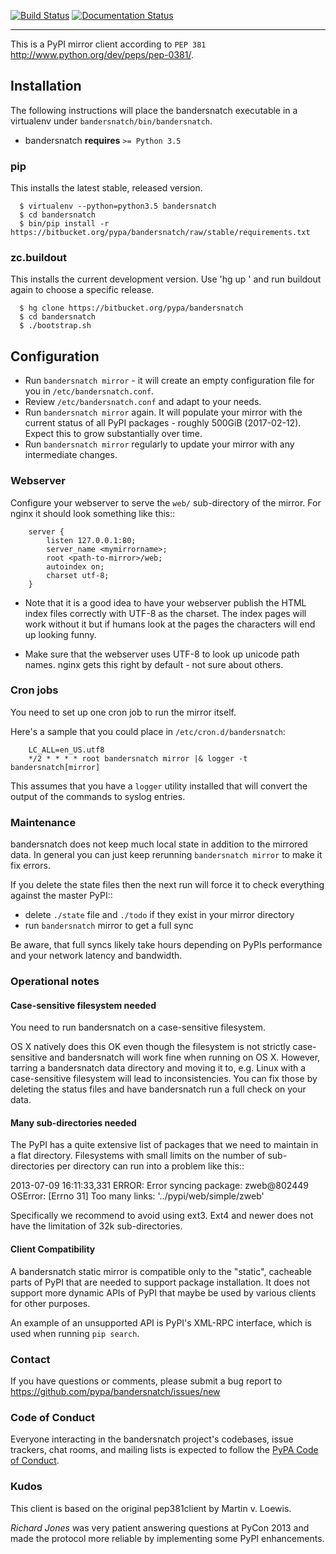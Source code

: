 [![Build Status](https://travis-ci.org/pypa/bandersnatch.svg?branch=master)](https://travis-ci.org/pypa/bandersnatch)
[![Documentation Status](https://readthedocs.org/projects/bandersnatch/badge/?version=latest)](http://bandersnatch.readthedocs.io/en/latest/?badge=latest)

----

This is a PyPI mirror client according to `PEP 381`
http://www.python.org/dev/peps/pep-0381/.

## Installation

The following instructions will place the bandersnatch executable in a
virtualenv under `bandersnatch/bin/bandersnatch`.

- bandersnatch **requires** `>= Python 3.5`


### pip

This installs the latest stable, released version.

```
  $ virtualenv --python=python3.5 bandersnatch
  $ cd bandersnatch
  $ bin/pip install -r https://bitbucket.org/pypa/bandersnatch/raw/stable/requirements.txt
```

### zc.buildout

This installs the current development version. Use 'hg up <version>' and run
buildout again to choose a specific release.

```
  $ hg clone https://bitbucket.org/pypa/bandersnatch
  $ cd bandersnatch
  $ ./bootstrap.sh
```

## Configuration

* Run ``bandersnatch mirror`` - it will create an empty configuration file
  for you in ``/etc/bandersnatch.conf``.
* Review ``/etc/bandersnatch.conf`` and adapt to your needs.
* Run ``bandersnatch mirror`` again. It will populate your mirror with the
  current status of all PyPI packages - roughly 500GiB (2017-02-12).
  Expect this to grow substantially over time.
* Run ``bandersnatch mirror`` regularly to update your mirror with any
  intermediate changes.

### Webserver

Configure your webserver to serve the ``web/`` sub-directory of the mirror.
For nginx it should look something like this::

```
    server {
        listen 127.0.0.1:80;
        server_name <mymirrorname>;
        root <path-to-mirror>/web;
        autoindex on;
        charset utf-8;
    }
```

* Note that it is a good idea to have your webserver publish the HTML index
  files correctly with UTF-8 as the charset. The index pages will work without
  it but if humans look at the pages the characters will end up looking funny.

* Make sure that the webserver uses UTF-8 to look up unicode path names. nginx
  gets this right by default - not sure about others.


### Cron jobs

You need to set up one cron job to run the mirror itself.

Here's a sample that you could place in `/etc/cron.d/bandersnatch`:

```
    LC_ALL=en_US.utf8
    */2 * * * * root bandersnatch mirror |& logger -t bandersnatch[mirror]
```

This assumes that you have a ``logger`` utility installed that will convert the
output of the commands to syslog entries.


### Maintenance

bandersnatch does not keep much local state in addition to the mirrored data.
In general you can just keep rerunning `bandersnatch mirror` to make it fix
errors.

If you delete the state files then the next run will force it to check
everything against the master PyPI::

* delete `./state` file and `./todo` if they exist in your mirror directory
* run `bandersnatch` mirror to get a full sync

Be aware, that full syncs likely take hours depending on PyPIs performance and
your network latency and bandwidth.

### Operational notes

#### Case-sensitive filesystem needed

You need to run bandersnatch on a case-sensitive filesystem.

OS X natively does this OK even though the filesystem is not strictly
case-sensitive and bandersnatch will work fine when running on OS X. However,
tarring a bandersnatch data directory and moving it to, e.g. Linux with a
case-sensitive filesystem will lead to inconsistencies. You can fix those by
deleting the status files and have bandersnatch run a full check on your data.

#### Many sub-directories needed

The PyPI has a quite extensive list of packages that we need to maintain in a
flat directory. Filesystems with small limits on the number of sub-directories
per directory can run into a problem like this::

  2013-07-09 16:11:33,331 ERROR: Error syncing package: zweb@802449
  OSError: [Errno 31] Too many links: '../pypi/web/simple/zweb'

Specifically we recommend to avoid using ext3. Ext4 and newer does not have the
limitation of 32k sub-directories.

#### Client Compatibility

A bandersnatch static mirror is compatible only to the "static",  cacheable
parts of PyPI that are needed to support package installation. It does not
support more dynamic APIs of PyPI that maybe be used by various clients for
other purposes.

An example of an unsupported API is PyPI's XML-RPC interface, which is used
when running `pip search`.

### Contact

If you have questions or comments, please submit a bug report to
https://github.com/pypa/bandersnatch/issues/new

### Code of Conduct

Everyone interacting in the bandersnatch project's codebases, issue trackers,
chat rooms, and mailing lists is expected to follow the
[PyPA Code of Conduct](https://www.pypa.io/en/latest/code-of-conduct/).


### Kudos

This client is based on the original pep381client by Martin v. Loewis.

*Richard Jones* was very patient answering questions at PyCon 2013 and made the
protocol more reliable by implementing some PyPI enhancements.
